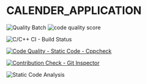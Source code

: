 # CALENDER_APPLICATION

![Quality Batch](https://www.code-inspector.com/project/24935/status/svg)
![code quality score](https://www.code-inspector.com/project/24935/score/svg)

![C/C++ CI - Build Status](https://github.com/kushwahaanshika/Mini_project/actions/workflows/main.yml/badge.svg)


[![Code Quality - Static Code - Cppcheck](https://github.com/kushwahaanshika/Mini_project/actions/workflows/cpp_check.yml/badge.svg)](https://github.com/Purva112/Demo/actions/workflows/cpp_check.yml)

[![Contribution Check - Git Inspector](https://github.com/kushwahaanshika/Mini_project/actions/workflows/git-inspector.yml/badge.svg)](https://github.com/Purva112/Demo/actions/workflows/git-inspector.yml)

![Static Code Analysis](https://github.com/kushwahaanshika/Mini_project/actions/workflows/static-code.yml/badge.svg)
 

